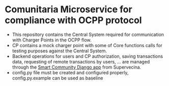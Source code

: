 # Comunitaria Microservice for compliance with OCPP protocol
- This repository contains the Central System required for communication with Charger Points in the OCPP flow.
-  CP contains a mock charger point with some of Core functions calls for testing purposes against the Central System.
-  Backend operations for users and CP authorization, saving transactions data, requesting of remote transactions by users, ... are managed through the [Smart Community Django app](https://github.com/comunitaria/smartcommunity) from Supervecina.
- config.py file must be created and configured properly, config.py.example can be used as baseline
